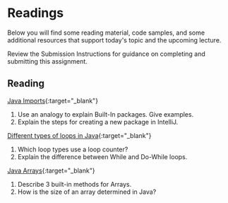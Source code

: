 # Readings

Below you will find some reading material, code samples, and some additional resources that support today's topic and the upcoming lecture.

Review the Submission Instructions for guidance on completing and submitting this assignment.

## Reading

[Java Imports](https://www.programiz.com/java-programming/packages-import){:target="_blank"}

1. Use an analogy to explain Built-In packages. Give examples.
2. Explain the steps for creating a new package in IntelliJ.

[Different types of loops in Java](https://www.baeldung.com/java-loops){:target="_blank"}

1. Which loop types use a loop counter?
2. Explain the difference between While and Do-While loops.

[Java Arrays](https://www.tutorialspoint.com/java/java_arrays.htm){:target="_blank"}

1. Describe 3 built-in methods for Arrays.
2. How is the size of an array determined in Java?
